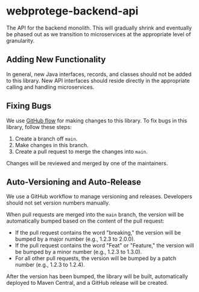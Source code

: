# webprotege-backend-api

The API for the backend monolith. This will gradually shrink and eventually be phased out as we transition to microservices at the appropriate level of granularity.

## Adding New Functionality

In general, new Java interfaces, records, and classes should not be added to this library. New API interfaces should reside directly in the appropriate calling and handling microservices.

## Fixing Bugs

We use [GitHub flow](https://docs.github.com/en/get-started/using-github/github-flow) for making changes to this library. To fix bugs in this library, follow these steps:
1. Create a branch off `main`.
2. Make changes in this branch.
3. Create a pull request to merge the changes into `main`.

Changes will be reviewed and merged by one of the maintainers.

## Auto-Versioning and Auto-Release

We use a GitHub workflow to manage versioning and releases. Developers should not set version numbers manually.

When pull requests are merged into the `main` branch, the version will be automatically bumped based on the content of the pull request:
- If the pull request contains the word "breaking," the version will be bumped by a major number (e.g., 1.2.3 to 2.0.0).
- If the pull request contains the word "Feat" or "Feature," the version will be bumped by a minor number (e.g., 1.2.3 to 1.3.0).
- For all other pull requests, the version will be bumped by a patch number (e.g., 1.2.3 to 1.2.4).

After the version has been bumped, the library will be built, automatically deployed to Maven Central, and a GitHub release will be created.


